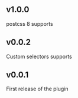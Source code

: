 ## v1.0.0

postcss 8 supports
## v0.0.2

Custom selectors supports

## v0.0.1

First release of the plugin
